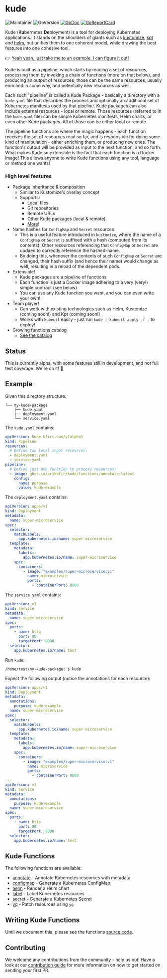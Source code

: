# kude

![Maintainer](https://img.shields.io/badge/maintainer-arikkfir-blue)
![GoVersion](https://img.shields.io/github/go-mod/go-version/arikkfir/kude.svg)
[![GoDoc](https://img.shields.io/badge/godoc-reference-blue.svg)](https://godoc.org/github.com/arikkfir/kude)
[![GoReportCard](https://goreportcard.com/badge/github.com/arikkfir/kude)](https://goreportcard.com/report/github.com/arikkfir/kude)

Kude (**Ku**bernetes **De**ployment) is a tool for deploying Kubernetes applications. It stands on the shoulders of
giants such as [kustomize](https://kustomize.io/), [kpt](https://kpt.dev/) and [helm](https://helm.sh/), but unifies
them to one coherent model, while drawing the best features into one cohesive tool.

👉 [Yeah yeah, just take me to an example, I can figure it out!](#Example)

Kude is built as a pipeline, which starts by reading a set of resources, processing them by invoking a chain of
functions (more on that below), and producing an output of resources; those can be the same resources, usually enriched
in some way, and potentially new resources as well.

Each such "pipeline" is called a Kude Package - basically a directory with a `kude.yaml` file that describes the process
and optionally an additional set of Kubernetes manifests used by that pipeline. Kude packages can also include external
resources - local or remote. Those resources (referred to in the `kude.yaml` file) can be simple Kubernetes manifests,
Helm charts, or even other Kude packages. All of those can be either local or remote.

The pipeline functions are where the magic happens - each function receives the set of resources read so far, and is
responsible for doing some kind of manipulation - either enriching them, or producing new ones. The function's output
will be provided as input to the next function, and so forth. What makes Kude so extensible is the fact that each
function is a Docker image! This allows anyone to write Kude functions using any tool, language or method one wants!

### High level features

- Package inheritance & composition
  - Similar to Kustomize's overlay concept
  - Supports:
    - Local files
    - Git repositories
    - Remote URLs
    - Other Kude packages (local & remote)
    - [More](https://github.com/hashicorp/go-getter)!
- Name hashes for `ConfigMap` and `Secret` resources
  - This is a useful feature introduced in `kustomize`, where the name of a `ConfigMap` or `Secret` is suffixed with a
    hash (computed from its contents). Other resources referencing that `ConfigMap` or `Secret` are updaed to correctly
    reference the hashed-name. 
  - By doing this, whenever the contents of such `ConfigMap` or `Secret` are changed, their hash suffix (and hence their
    name) would change as well, resulting in a reload of the dependent pods.
- Extensible!
  - Kude packages are a pipeline of functions
  - Each function is just a Docker image adhering to a very (very!) simple contract (see below)
  - You can use any Kude function you want, and you can even write your own!
- Team player!
  - Can work with existing technologies such as Helm, Kustomize (coming soon!) and Kpt (coming soon!)
  - Works with `kubectl` easily - just run `kude | kubectl apply -f -` to deploy!
- Growing functions catalog
  - [See the catalog](#Kude-Functions-Catalog)

## Status

This is currently alpha, with some features still in development, and not full test coverage. We're on it! 💪

## Example

Given this directory structure:
```
└── my-kude-package
    ├── kude.yaml
    ├── deployment.yaml
    └── service.yaml
```

The `kude.yaml` contains:
```yaml
apiVersion: kude.kfirs.com/v1alpha1
kind: Pipeline
resources:
  # Define two local input resources:
  - deployment.yaml
  - service.yaml
pipeline:
  # Define just one function to process resources:
  - image: ghcr.io/arikkfir/kude/functions/annotate:latest
    config:
      name: purpose
      value: kude-example
```

The `deployment.yaml` contains:
```yaml
apiVersion: apps/v1
kind: Deployment
metadata:
  name: super-microservice
spec:
  selector:
    matchLabels:
      app.kubernetes.io/name: super-microservice
  template:
    metadata:
      labels:
        app.kubernetes.io/name: super-microservice
    spec:
      containers:
        - image: "examples/super-microservice:v1"
          name: microservice
          ports:
            - containerPort: 8080
```

The `service.yaml` contains:
```yaml
apiVersion: v1
kind: Service
metadata:
  name: super-microservice
spec:
  ports:
    - name: http
      port: 80
      targetPort: 8080
  selector:
    app.kubernetes.io/name: test
```

Run `kude`:

```shell
/home/test/my-kude-package: $ kude
```

Expect the following output (notice the annotations for each resource):

```yaml
apiVersion: apps/v1
kind: Deployment
metadata:
  annotations:
    purpose: kude-example
  name: super-microservice
spec:
  selector:
    matchLabels:
      app.kubernetes.io/name: super-microservice
  template:
    metadata:
      labels:
        app.kubernetes.io/name: super-microservice
    spec:
      containers:
        - image: "examples/super-microservice:v1"
          name: microservice
          ports:
            - containerPort: 8080
---
apiVersion: v1
kind: Service
metadata:
  annotations:
    purpose: kude-example
  name: super-microservice
spec:
  ports:
    - name: http
      port: 80
      targetPort: 8080
  selector:
    app.kubernetes.io/name: test
```

## Kude Functions

The following functions are available:

- [annotate](./cmd/functions/annotate/README.md) - Annotate Kubernetes resources with metadata
- [configmap](cmd/functions/create-configmap/README.md) - Generate a Kubernetes ConfigMap
- [helm](./cmd/functions/helm/README.md) - Render a Helm chart
- [label](./cmd/functions/label/README.md) - Label Kubernetes resources
- [secret](cmd/functions/create-secret/README.md) - Generate a Kubernetes Secret
- [yq](./cmd/functions/yq/README.md) - Patch resources using `yq`

## Writing Kude Functions

Until we document this, please see the functions [source code](./cmd/functions).

## Contributing

We welcome any contributions from the community - help us out! Have a look at our 
[contribution guide](.github/CONTRIBUTING.md) for more information on how to get started on sending your first PR.

